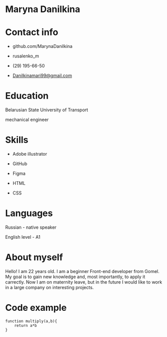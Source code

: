 # Maryna Danilkina

# Contact info

* github.com/MarynaDanilkina

* rusalenko_m

* (29) 195-66-50

* Danilkinamari99@gmail.com

# Education

Belarusian State University of Transport

mechanical engineer

# Skills

* Adobe illustrator

* GitHub

* Figma

* HTML

* CSS

# Languages

Russian - native speaker

English level - A1

# About myself

Hello! I am 22 years old. I am a beginner Front-end developer from Gomel. My goal is to gain new knowledge and, most importantly, to apply it carrectly. Now I am on maternity leave, but in the future I would like to work in a large company on interesting projects.

# Code example

```
function multiply(a,b){
    return a*b
}
```

